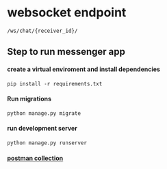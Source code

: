 # websocket endpoint
    /ws/chat/{receiver_id}/

## Step to run messenger app
#### create a virtual enviroment and install dependencies
    pip install -r requirements.txt

#### Run migrations
    python manage.py migrate



#### run development server
    python manage.py runserver

#### [postman collection](./django_messenger.postman_collection.json)